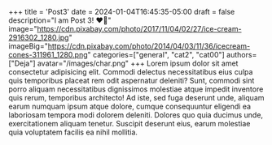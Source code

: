 +++
title = 'Post3'
date = 2024-01-04T16:45:35-05:00
draft = false
description="I am Post 3! ❤️‍🔥"
image="https://cdn.pixabay.com/photo/2017/11/04/02/27/ice-cream-2916302_1280.jpg"
imageBig="https://cdn.pixabay.com/photo/2014/04/03/11/36/icecream-cones-311961_1280.png"
categories=["general", "cat2", "cat00"]
authors=["Deja"]
avatar="/images/char.png"
+++
Lorem ipsum dolor sit amet consectetur adipisicing elit. Commodi delectus necessitatibus eius culpa quis temporibus placeat rem odit aspernatur deleniti? Sunt, commodi sint porro aliquam necessitatibus dignissimos molestiae atque impedit inventore quis rerum, temporibus architecto! Ad iste, sed fuga deserunt unde, aliquam earum numquam ipsum atque dolore, cumque consequuntur eligendi ea laboriosam tempora modi dolorem deleniti. Dolores quo quia ducimus unde, exercitationem aliquam tenetur. Suscipit deserunt eius, earum molestiae quia voluptatem facilis ea nihil mollitia.
